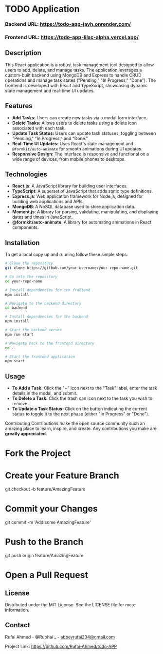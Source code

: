 
# TODO Application

### Backend URL: https://todo-app-jayh.onrender.com/
### Frontend URL: https://todo-app-lilac-alpha.vercel.app/

## Description

This React application is a robust task management tool designed to allow users to add, delete, and manage tasks. The application leverages a custom-built backend using MongoDB and Express to handle CRUD operations and manage task states ("Pending," "In Progress," "Done"). The frontend is developed with React and TypeScript, showcasing dynamic state management and real-time UI updates.

## Features

- **Add Tasks:** Users can create new tasks via a modal form interface.
- **Delete Tasks:** Allows users to delete tasks using a delete icon associated with each task.
- **Update Task Status:** Users can update task statuses, toggling between "Pending," "In Progress," and "Done."
- **Real-Time UI Updates:** Uses React's state management and `@formkit/auto-animate` for smooth animations during UI updates.
- **Responsive Design:** The interface is responsive and functional on a wide range of devices, from mobile phones to desktops.

## Technologies

- **React.js**: A JavaScript library for building user interfaces.
- **TypeScript**: A superset of JavaScript that adds static type definitions.
- **Express.js**: Web application framework for Node.js, designed for building web applications and APIs.
- **MongoDB**: A NoSQL database used to store application data.
- **Moment.js**: A library for parsing, validating, manipulating, and displaying dates and times in JavaScript.
- **@formkit/auto-animate**: A library for automating animations in React components.

## Installation

To get a local copy up and running follow these simple steps:

```bash
# Clone the repository
git clone https://github.com/your-username/your-repo-name.git

# Go into the repository
cd your-repo-name

# Install dependencies for the frontend
npm install

# Navigate to the backend directory
cd backend

# Install dependencies for the backend
npm install

# Start the backend server
npm run start

# Navigate back to the frontend directory
cd ..

# Start the frontend application
npm start
```

## Usage

*   **To Add a Task:** Click the "+" icon next to the "Task" label, enter the task details in the modal, and submit.
*   **To Delete a Task:** Click the trash can icon next to the task you wish to remove.
*   **To Update a Task Status:** Click on the button indicating the current status to toggle it to the next phase (either "In Progress" or "Done").

Contributing
Contributions make the open source community such an amazing place to learn, inspire, and create. Any contributions you make are **greatly appreciated**.

# Fork the Project
# Create your Feature Branch
git checkout -b feature/AmazingFeature

# Commit your Changes
git commit -m 'Add some AmazingFeature'

# Push to the Branch
git push origin feature/AmazingFeature

# Open a Pull Request


## License
Distributed under the MIT License. See the LICENSE file for more information.

## Contact
Rufai Ahmed - @Ruphai _ - abbeyrufai234@gmail.com

Project Link: https://github.com/Rufai-Ahmed/todo-APP
```
